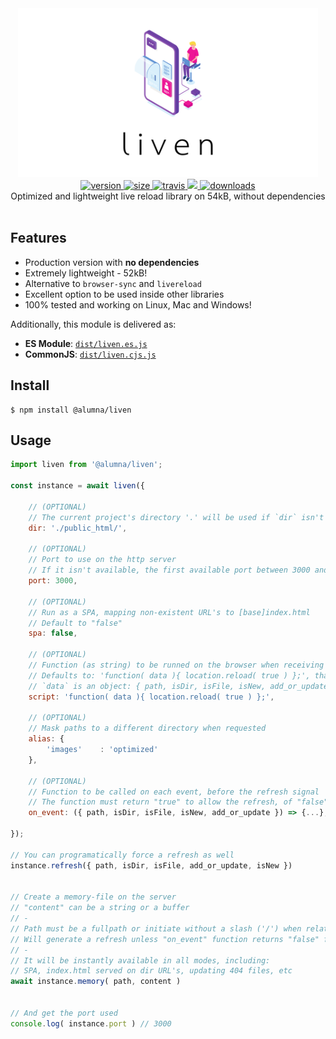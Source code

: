 <div align="center">
	<img src="https://github.com/alumna/liven/raw/master/liven.svg?sanitize=true" alt="liven" width="480" height="270" />
</div>

<div align="center">
	<a href="https://npmjs.org/package/@alumna/liven">
		<img src="https://badgen.now.sh/npm/v/@alumna/liven" alt="version" />
	</a>
	<a href="https://npmjs.org/package/@alumna/liven">
		<img src="https://badgen.net/bundlephobia/min/@alumna/liven" alt="size" />
	</a>
	<a href="https://travis-ci.org/alumna/liven">
		<img src="https://travis-ci.org/alumna/liven.svg?branch=master" alt="travis" />
	</a>
	<a href="https://codecov.io/gh/alumna/liven">
		<img src="https://codecov.io/gh/alumna/liven/branch/master/graph/badge.svg" />
	</a>
	<a href="https://npmjs.org/package/@alumna/liven">
		<img src="https://badgen.now.sh/npm/dm/@alumna/liven" alt="downloads" />
	</a>
</div>

<div align="center">Optimized and lightweight live reload library on 54kB, without dependencies</div>

<br/>

## Features

* Production version with **no dependencies**
* Extremely lightweight - 52kB!
* Alternative to `browser-sync` and `livereload`
* Excellent option to be used inside other libraries
* 100% tested and working on Linux, Mac and Windows!

Additionally, this module is delivered as:

* **ES Module**: [`dist/liven.es.js`](https://unpkg.com/@alumna/liven/dist/liven.es.js)
* **CommonJS**: [`dist/liven.cjs.js`](https://unpkg.com/@alumna/liven/dist/liven.cjs.js)


## Install

```
$ npm install @alumna/liven
```


## Usage

```js
import liven from '@alumna/liven';

const instance = await liven({

	// (OPTIONAL)
	// The current project's directory '.' will be used if `dir` isn't passed
	dir: './public_html/',

	// (OPTIONAL)
	// Port to use on the http server
	// If it isn't available, the first available port between 3000 and 3100 will be used 
	port: 3000,

	// (OPTIONAL)
	// Run as a SPA, mapping non-existent URL's to [base]index.html
	// Default to "false"
	spa: false,

	// (OPTIONAL)
	// Function (as string) to be runned on the browser when receiving a socket signal
	// Defaults to: 'function( data ){ location.reload( true ) };', that simply reloads the page
	// `data` is an object: { path, isDir, isFile, isNew, add_or_update }
	script: 'function( data ){ location.reload( true ) };',

	// (OPTIONAL)
	// Mask paths to a different directory when requested
	alias: {
		'images'    : 'optimized'
	},
	
	// (OPTIONAL)
	// Function to be called on each event, before the refresh signal
	// The function must return "true" to allow the refresh, of "false" to don't allow
	on_event: ({ path, isDir, isFile, isNew, add_or_update }) => {...},
	
});

// You can programatically force a refresh as well
instance.refresh({ path, isDir, isFile, add_or_update, isNew })


// Create a memory-file on the server
// "content" can be a string or a buffer
// -
// Path must be a fullpath or initiate without a slash ('/') when relative
// Will generate a refresh unless "on_event" function returns "false" for the path
// -
// It will be instantly available in all modes, including:
// SPA, index.html served on dir URL's, updating 404 files, etc
await instance.memory( path, content )


// And get the port used
console.log( instance.port ) // 3000
```
